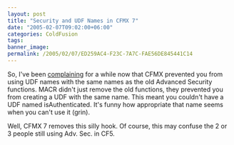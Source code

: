 ```yaml
---
layout: post
title: "Security and UDF Names in CFMX 7"
date: "2005-02-07T09:02:00+06:00"
categories: ColdFusion 
tags: 
banner_image: 
permalink: /2005/02/07/ED259AC4-F23C-7A7C-FAE56DE845441C14
---
```


So, I've been <a href="http://ray.camdenfamily.com/index.cfm?mode=entry&entry=395FBCB9-F3AB-A50B-869CBC0830FEABAE">complaining</a> for a while now that CFMX prevented you from using UDF names with the same names as the old Advanced Security functions. MACR didn't just remove the old functions, they prevented you from creating a UDF with the same name. This meant you couldn't have a UDF named isAuthenticated. It's funny how appropriate that name seems when you can't use it (grin).

Well, CFMX 7 removes this silly hook. Of course, this may confuse the 2 or 3 people still using Adv. Sec. in CF5.